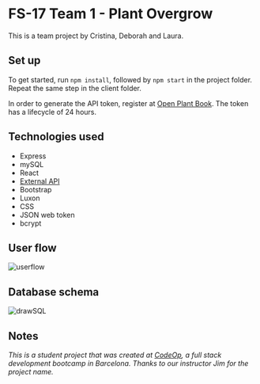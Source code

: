 # FS-17 Team 1 - Plant Overgrow

This is a team project by Cristina, Deborah and Laura.

## Set up

To get started, run `npm install`, followed by `npm start` in the project folder.
Repeat the same step in the client folder.

In order to generate the API token, register at [Open Plant Book](https://open.plantbook.io/). The token has a lifecycle of 24 hours.

## Technologies used

- Express
- mySQL
- React
- [External API](https://open.plantbook.io/)
- Bootstrap
- Luxon
- CSS
- JSON web token
- bcrypt

## User flow

![userflow](./RMimages/UserFlow.png)

## Database schema

![drawSQL](./RMimages/drawSQL.png)

## Notes

_This is a student project that was created at [CodeOp](http://codeop.tech), a full stack development bootcamp in Barcelona._
_Thanks to our instructor Jim for the project name._
